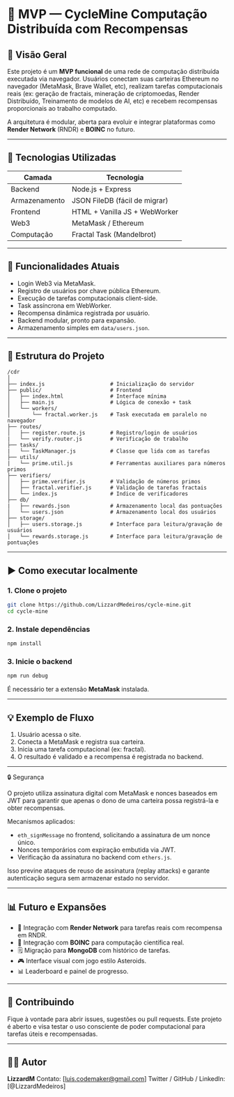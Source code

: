 # 🧠 MVP — CycleMine Computação Distribuída com Recompensas

## 📌 Visão Geral

Este projeto é um **MVP funcional** de uma rede de computação distribuída executada via navegador. Usuários conectam suas carteiras Ethereum no navegador (MetaMask, Brave Wallet, etc), realizam tarefas computacionais reais (ex: geração de fractais, mineração de criptomoedas, Render Distribuído, Treinamento de modelos de AI, etc) e recebem recompensas proporcionais ao trabalho computado.

A arquitetura é modular, aberta para evoluir e integrar plataformas como **Render Network** (RNDR) e **BOINC** no futuro.

---

## 🔧 Tecnologias Utilizadas

| Camada        | Tecnologia                    |
| ------------- | ----------------------------- |
| Backend       | Node.js + Express             |
| Armazenamento | JSON FileDB (fácil de migrar) |
| Frontend      | HTML + Vanilla JS + WebWorker |
| Web3          | MetaMask / Ethereum           |
| Computação    | Fractal Task (Mandelbrot)     |

---

## 🔹 Funcionalidades Atuais

* Login Web3 via MetaMask.
* Registro de usuários por chave pública Ethereum.
* Execução de tarefas computacionais client-side.
* Task assíncrona em WebWorker.
* Recompensa dinâmica registrada por usuário.
* Backend modular, pronto para expansão.
* Armazenamento simples em `data/users.json`.

---

## 📁 Estrutura do Projeto

```
/cdr
│
├── index.js                     # Inicialização do servidor
├── public/                      # Frontend
│   ├── index.html               # Interface mínima
│   ├── main.js                  # Lógica de conexão + task
│   └── workers/
│       └── fractal.worker.js    # Task executada em paralelo no navegador
├── routes/
│   ├── register.route.js        # Registro/login de usuários
|   └── verify.router.js         # Verificação de trabalho
├── tasks/
|   └── TaskManager.js           # Classe que lida com as tarefas
├── utils/
|   └── prime.util.js            # Ferramentas auxiliares para números primos
├── verifiers/
│   ├── prime.verifier.js        # Validação de números primos
│   ├── fractal.verifier.js      # Validação de tarefas fractais
│   └── index.js                 # Indice de verificadores
├── db/
|   ├── rewards.json             # Armazenamento local das pontuações
│   └── users.json               # Armazenamento local dos usuários
├── storage/
│   ├── users.storage.js         # Interface para leitura/gravação de usuários
│   └── rewards.storage.js       # Interface para leitura/gravação de pontuações
```

---

## ▶️ Como executar localmente

### 1. Clone o projeto

```bash
git clone https://github.com/LizzardMedeiros/cycle-mine.git
cd cycle-mine
```

### 2. Instale dependências

```bash
npm install
```

### 3. Inicie o backend

```bash
npm run debug
```

É necessário ter a extensão **MetaMask** instalada.

---

## 💡 Exemplo de Fluxo

1. Usuário acessa o site.
2. Conecta a MetaMask e registra sua carteira.
3. Inicia uma tarefa computacional (ex: fractal).
4. O resultado é validado e a recompensa é registrada no backend.

---

🔒 Segurança

O projeto utiliza assinatura digital com MetaMask e nonces baseados em JWT para garantir que apenas o dono de uma carteira possa registrá-la e obter recompensas.

Mecanismos aplicados:

- `eth_signMessage` no frontend, solicitando a assinatura de um nonce único.
- Nonces temporários com expiração embutida via JWT.
- Verificação da assinatura no backend com `ethers.js`.

Isso previne ataques de reuso de assinatura (replay attacks) e garante autenticação segura sem armazenar estado no servidor.

---

## 📊 Futuro e Expansões

* 🧹 Integração com **Render Network** para tarefas reais com recompensa em RNDR.
* 🚀 Integração com **BOINC** para computação científica real.
* 🗒️ Migração para **MongoDB** com histórico de tarefas.
* 🎮 Interface visual com jogo estilo Asteroids.
* 📊 Leaderboard e painel de progresso.

---

## 🤝 Contribuindo

Fique à vontade para abrir issues, sugestões ou pull requests.
Este projeto é aberto e visa testar o uso consciente de poder computacional para tarefas úteis e recompensadas.

---

## 👨‍🚀 Autor

**LizzardM**
Contato: \[[luis.codemaker@gmail.com](mailto:luis.codemaker@gmail.com)]
Twitter / GitHub / LinkedIn: \[@LizzardMedeiros]
